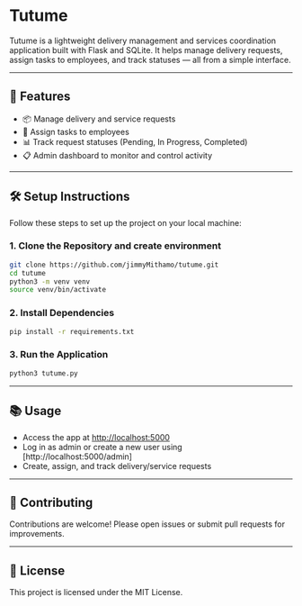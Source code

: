 # Tutume

Tutume is a lightweight delivery management and services coordination application built with Flask and SQLite. It helps manage delivery requests, assign tasks to employees, and track statuses — all from a simple interface.

---

## 🚀 Features

- 📦 Manage delivery and service requests
- 👷 Assign tasks to employees
- 📊 Track request statuses (Pending, In Progress, Completed)
- 📋 Admin dashboard to monitor and control activity

---

## 🛠️ Setup Instructions

Follow these steps to set up the project on your local machine:

### 1. **Clone the Repository and create environment**

```bash
git clone https://github.com/jimmyMithamo/tutume.git
cd tutume
python3 -m venv venv
source venv/bin/activate
```

### 2. **Install Dependencies**
```bash
pip install -r requirements.txt
```


### 3. **Run the Application**

```bash
python3 tutume.py
```

---

## 📚 Usage

- Access the app at [http://localhost:5000](http://localhost:5000)
- Log in as admin or create a new user using [http://localhost:5000/admin]
- Create, assign, and track delivery/service requests

---

## 🤝 Contributing

Contributions are welcome! Please open issues or submit pull requests for improvements.

---

## 📄 License

This project is licensed under the MIT License.